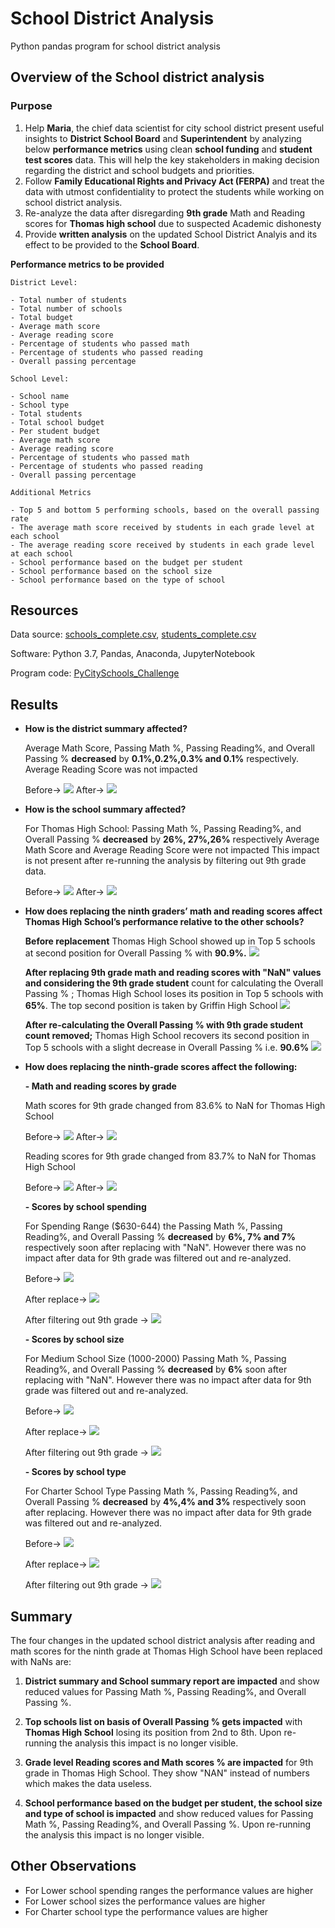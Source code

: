 # School District Analysis
Python pandas program for school district analysis

## Overview of the School district analysis

### Purpose

1. Help **Maria**, the chief data scientist for city school district present useful insights to **District School Board** and **Superintendent** by analyzing below **performance metrics** using clean **school funding** and **student test scores** data. This will help the key stakeholders in making decision regarding the district and school budgets and priorities.
2. Follow **Family Educational Rights and Privacy Act (FERPA)** and treat the data with utmost confidentiality to protect the students while working on school district analysis.
2. Re-analyze the data after disregarding **9th grade** Math and Reading scores for **Thomas high school** due to suspected Academic dishonesty
3. Provide **written analysis** on the updated School District Analyis and its effect to be provided to the **School Board**.

**Performance metrics to be provided**

	District Level:

	- Total number of students
	- Total number of schools
	- Total budget
	- Average math score
	- Average reading score
	- Percentage of students who passed math
	- Percentage of students who passed reading
	- Overall passing percentage

	School Level:

	- School name
	- School type
	- Total students
	- Total school budget
	- Per student budget
	- Average math score
	- Average reading score
	- Percentage of students who passed math
	- Percentage of students who passed reading
	- Overall passing percentage 

	Additional Metrics

	- Top 5 and bottom 5 performing schools, based on the overall passing rate
	- The average math score received by students in each grade level at each school
	- The average reading score received by students in each grade level at each school
	- School performance based on the budget per student
	- School performance based on the school size 
	- School performance based on the type of school

## Resources
Data source: [schools_complete.csv](https://github.com/Sheetaltkr/School_District_Analysis/blob/main/Resources/schools_complete.csv), [students_complete.csv](https://github.com/Sheetaltkr/School_District_Analysis/blob/main/Resources/students_complete.csv)

Software: Python 3.7, Pandas, Anaconda, JupyterNotebook

Program code: [PyCitySchools_Challenge](https://github.com/Sheetaltkr/School_District_Analysis/blob/main/PyCitySchools_Challenge.ipynb)


## Results

 - **How is the district summary affected?**
	
	Average Math Score, Passing Math %, Passing Reading%, and Overall Passing %  **decreased** by **0.1%,0.2%,0.3% and 0.1%** respectively. Average Reading Score was not impacted
	
	Before-> 
	![](https://github.com/Sheetaltkr/School_District_Analysis/blob/main/Images/District_summary_before.png)
	After-> 
	![](https://github.com/Sheetaltkr/School_District_Analysis/blob/main/Images/District_summary_after.png)

-	**How is the school summary affected?**
	
	For Thomas High School:
	Passing Math %, Passing Reading%, and Overall Passing % **decreased** by **26%, 27%,26%** respectively  Average Math Score and Average Reading Score were not impacted
	This impact is not present after re-running the analysis by filtering out 9th grade data.
	
	Before-> 
	![](https://github.com/Sheetaltkr/School_District_Analysis/blob/main/Images/School_summary_before.png)
	After-> 
	![](https://github.com/Sheetaltkr/School_District_Analysis/blob/main/Images/School_summary_after.png)

	
- **How does replacing the ninth graders’ math and reading scores affect Thomas High School’s performance relative to the other schools?**

	**Before replacement** Thomas High School showed up in Top 5 schools at second position for Overall Passing % with **90.9%.**
				![](https://github.com/Sheetaltkr/School_District_Analysis/blob/main/Images/Top_5_schools_before_replace.png)
	
	**After replacing 9th grade math and reading scores with "NaN" values and considering the 9th grade student** count for calculating the Overall Passing % ; Thomas High School loses its position in Top 5 schools with **65%**. The top second position is taken by Griffin High School
				![](https://github.com/Sheetaltkr/School_District_Analysis/blob/main/Images/Top_5_schools_after_replace.png)
	
	**After re-calculating the Overall Passing % with 9th grade student count removed;** Thomas High School recovers its second position in Top 5 schools with a slight decrease in Overall Passing % i.e. **90.6%**
				![](https://github.com/Sheetaltkr/School_District_Analysis/blob/main/Images/Top_5_schools_after_update.png)

- **How does replacing the ninth-grade scores affect the following:**

	**- Math and reading scores by grade**

	 Math scores for 9th grade changed from 83.6% to NaN for Thomas High School
		
	 Before-> 
    ![](https://github.com/Sheetaltkr/School_District_Analysis/blob/main/Images/math_scores_by_grade_before.png)
	  After-> 
    ![](https://github.com/Sheetaltkr/School_District_Analysis/blob/main/Images/math_scores_by_grade_after.png)

    Reading scores for 9th grade changed from 83.7% to NaN for Thomas High School

	Before-> 
	![](https://github.com/Sheetaltkr/School_District_Analysis/blob/main/Images/reading_scores_by_grade_before.png)	
		After-> 
	![](https://github.com/Sheetaltkr/School_District_Analysis/blob/main/Images/reading_scores_by_grade_after.png)
	

	**- Scores by school spending**
		
	For Spending Range ($630-644) the Passing Math %, Passing Reading%, and Overall Passing % **decreased** by **6%, 7% and 7%** respectively soon after replacing 			with "NaN". However there was no impact after data for 9th grade was filtered out and re-analyzed.
	
	Before-> 
	![](https://github.com/Sheetaltkr/School_District_Analysis/blob/main/Images/scores_by_school_spending_before.png)	
	
	After replace-> 
	![](https://github.com/Sheetaltkr/School_District_Analysis/blob/main/Images/scores_by_school_spending_after_replace.png)
	
	After filtering out 9th grade ->
	![](https://github.com/Sheetaltkr/School_District_Analysis/blob/main/Images/scores_by_school_spending_after_update.png)
	
	**- Scores by school size**
		
	For Medium School Size (1000-2000) Passing Math %, Passing Reading%, and Overall Passing % **decreased** by **6%** soon after replacing with "NaN". However there 		  was no impact after data for 9th grade was filtered out and re-analyzed.
	
	Before-> 
	![](https://github.com/Sheetaltkr/School_District_Analysis/blob/main/Images/scores_by_school_size_before.png)	
	
	After replace-> 
	![](https://github.com/Sheetaltkr/School_District_Analysis/blob/main/Images/scores_by_school_size_after_replace.png)
	
	After filtering out 9th grade ->
	![](https://github.com/Sheetaltkr/School_District_Analysis/blob/main/Images/scores_by_school_size_after_update.png)
	
	**- Scores by school type**
		
	For Charter School Type Passing Math %, Passing Reading%, and Overall Passing % **decreased** by **4%,4% and 3%** respectively soon after replacing. However there was no impact after data for 9th grade was filtered out and re-analyzed.
	
	Before-> 
	![](https://github.com/Sheetaltkr/School_District_Analysis/blob/main/Images/scores_by_school_type_before.png)	
	
	After replace-> 
	![](https://github.com/Sheetaltkr/School_District_Analysis/blob/main/Images/scores_by_school_type_after_replace.png)
	
	After filtering out 9th grade ->
	![](https://github.com/Sheetaltkr/School_District_Analysis/blob/main/Images/scores_by_school_type_after_update.png)
		
		
## Summary

 The four changes in the updated school district analysis after reading and math scores for the ninth grade at Thomas High School have been replaced with NaNs are:

1. **District summary and School summary report are impacted** and show reduced values for Passing Math %, Passing Reading%, and Overall Passing %. 

2. **Top schools list on basis of Overall Passing % gets impacted** with **Thomas High School** losing its position from 2nd to 8th. Upon re-running the analysis this impact is 	no longer visible.

3. **Grade level Reading scores and Math scores % are impacted** for 9th grade in Thomas High School. They show "NAN" instead of numbers which makes the data useless.

4.  **School performance based on the budget per student, the school size and type of school is impacted** and show reduced values for Passing Math %, Passing Reading%, and Overall Passing %. Upon re-running the analysis this impact is no longer visible.

## Other Observations

-	For Lower school spending ranges the performance values are higher
-	For Lower school sizes the performance values are higher
-	For Charter school type the performance values are higher


